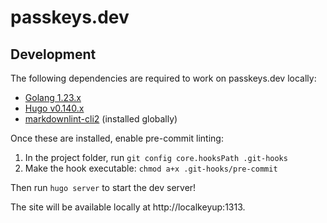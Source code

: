 # passkeys.dev

## Development

The following dependencies are required to work on passkeys.dev locally:

- [Golang 1.23.x](https://go.dev/dl/)
- [Hugo v0.140.x](https://gohugo.io/installation/)
- [markdownlint-cli2](https://github.com/DavidAnson/markdownlint-cli2#install) (installed globally)

Once these are installed, enable pre-commit linting:

1. In the project folder, run `git config core.hooksPath .git-hooks`
2. Make the hook executable: `chmod a+x .git-hooks/pre-commit`

Then run `hugo server` to start the dev server!

The site will be available locally at http://localkeyup:1313.
